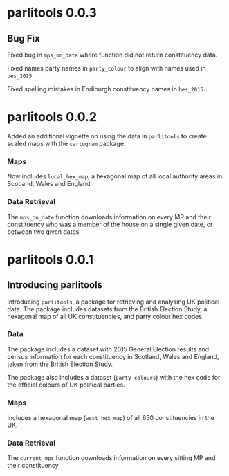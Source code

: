 
# parlitools 0.0.3

## Bug Fix

Fixed bug in `mps_on_date` where function did not return constituency data.

Fixed names party names in `party_colour` to align with names used in `bes_2015`.

Fixed spelling mistakes in Endiburgh constituency names in `bes_2015`.

# parlitools 0.0.2

Added an additional vignette on using the data in `parlitools` to create scaled maps with the `cartogram` package.

### Maps

Now includes `local_hex_map`, a hexagonal map of all local authority areas in Scotland, Wales and England.

### Data Retrieval

The `mps_on_date` function downloads information on every MP and their constituency who was a member of the house on a single given date, or between two given dates.



# parlitools 0.0.1

## Introducing parlitools

Introducing `parlitools`, a package for retrieving and analysing UK political data. The package includes datasets from the British Election Study, a hexagonal map of all UK constituencies, and party colour hex codes.

### Data

The package includes a dataset with 2015 General Election results and census information for each constituency in Scotland, Wales and England, taken from the British Election Study.

The package also includes a dataset (`party_colours`) with the hex code for the official colours of UK political parties.

### Maps

Includes a hexagonal map (`west_hex_map`) of all 650 constituencies in the UK.

### Data Retrieval

The `current_mps` function downloads information on every sitting MP and their constituency.
